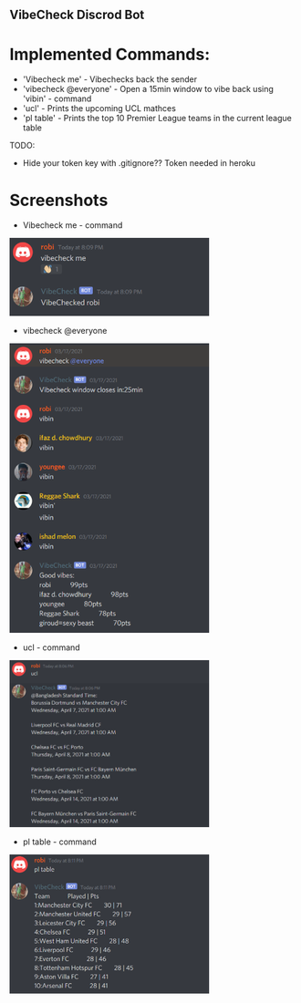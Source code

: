 ## VibeCheck Discrod Bot ## 

# Implemented Commands: #
* 'Vibecheck me' - Vibechecks back the sender
* 'vibecheck @everyone' - Open a 15min window to vibe back using 'vibin' - command
* 'ucl' - Prints the upcoming UCL mathces
* 'pl table' - Prints the top 10 Premier League teams in the current league table

TODO:
* Hide your token key with .gitignore?? Token needed in heroku


# Screenshots # 
* Vibecheck me - command
<p align="left">
  <img src="./screenshots/vibecheck me.PNG" width="350" >
</p>


* vibecheck @everyone
<p align="left">
  <img src="./screenshots/vibecheck everyone.PNG" width="350" >
</p>


* ucl - command
<p align="left">
  <img src="./screenshots/ucl.PNG" width="350" >
</p>

* pl table - command
<p align="left">
  <img src="./screenshots/pl table.PNG" width="350" >
</p>

